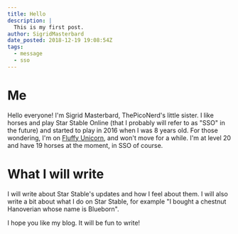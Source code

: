 ```yaml
---
title: Hello
description: |
  This is my first post.
author: SigridMasterbard
date_posted: 2018-12-19 19:08:54Z
tags:
  - message
  - sso
---
```


# Me

Hello everyone! I'm Sigrid Masterbard, ThePicoNerd's little sister. I like horses and play Star Stable Online (that I probably will refer to as "SSO" in the future) and started to play in 2016 when I was 8 years old. For those wondering, I'm on [Fluffy Unicorn](http://jorvikipedia.wikia.com/wiki/Fluffy_Unicorn), and won't move for a while. I'm at level 20 and have 19 horses at the moment, in SSO of course.

# What I will write

I will write about Star Stable's updates and how I feel about them. I will also write a bit about what I do on Star Stable, for example "I bought a chestnut Hanoverian whose name is Blueborn".

I hope you like my blog. It will be fun to write!
